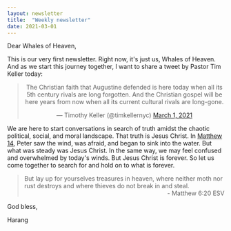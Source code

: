 ```yaml
---
layout: newsletter
title:  "Weekly newsletter"
date: 2021-03-01
---
```


Dear Whales of Heaven,

This is our very first newsletter. Right now, it's just us, Whales of Heaven. And as we start this journey together, I want to share a tweet by Pastor Tim Keller today:

<div style="text-align: center;">
  <blockquote class="twitter-tweet"><p lang="en" dir="ltr">The Christian faith that Augustine defended is here today when all its 5th century rivals are long forgotten. And the Christian gospel will be here years from now when all its current cultural rivals are long-gone.</p>&mdash; Timothy Keller (@timkellernyc) <a href="https://twitter.com/timkellernyc/status/1366426965268459528?ref_src=twsrc%5Etfw">March 1, 2021</a></blockquote> <script async src="https://platform.twitter.com/widgets.js" charset="utf-8"></script>
</div>

We are here to start conversations in search of truth amidst the chaotic political, social, and moral landscape. That truth is Jesus Christ. In <a href="https://esv.org/Matthew14:22" target="_blank">Matthew 14</a>, Peter saw the wind, was afraid, and began to sink into the water. But what was steady was Jesus Christ. In the same way, we may feel confused and overwhelmed by today's winds. But Jesus Christ is forever. So let us come together to search for and hold on to what is forever.

<blockquote class="quotes">
  But lay up for yourselves treasures in heaven, where neither moth nor rust destroys and where thieves do not break in and steal.
  <div style="text-align: right;">
    - Matthew 6:20 ESV
  </div>
</blockquote>

God bless,

Harang
